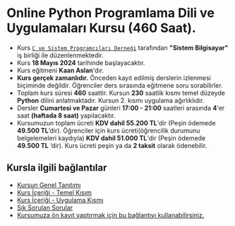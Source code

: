 # Online Python Programlama Dili ve Uygulamaları Kursu (460 Saat).

+ Kurs [`C ve Sistem Programcıları Derneği`](http://www.csystem.org/) tarafından __"Sistem Bilgisayar"__ iş birliği ile düzenlenmektedir.
+ Kurs __18 Mayıs 2024__ tarihinde başlayacaktır.
+ Kurs eğitmeni __Kaan Aslan__'dır.
+ __Kurs gerçek zamanlıdır.__ Önceden kayıt edilmiş derslerin izlenmesi biçiminde değildir. Öğrenciler ders sırasında eğitmene soru sorabilirler.
+ Toplam kurs süresi __460__ saattir. Kursun __230__ saatlik kısmı temel düzeyde __Python__ dilini anlatmaktadır. Kursun 2. kısmı uygulama ağırlıklıdır.
+ Dersler __Cumartesi ve Pazar__ günleri __17:00 - 21:00__ saatleri arasında __4__'er saat __(haftada 8 saat)__ yapılacaktır. 
+ Kursumuzun toplam ücreti __KDV dahil 55.200 TL__'dir (Peşin ödemede __49.500 TL__’dir). Öğrenciler için kurs ücreti(öğrencilik durumunu belgelemeleri kaydıyla) __KDV dahil 51.000 TL__'dir (Peşin ödemede __49.500 TL__ ’dir). Kurs ücreti peşin ya da __2 taksit__ olarak ödenebilir.

## Kursla ilgili bağlantılar
+ [Kursun Genel Tanıtımı](https://github.com/CSD-1993/Online-Python-Programlama-Dili-ve-Uygulamalari---18-Mayis-2024/blob/main/_kurs_tanitimi.md
)
+ [Kurs İçeriği - Temel Kısım](https://github.com/CSD-1993/Online-Python-Programlama-Dili-ve-Uygulamalari---18-Mayis-2024/blob/main/kurs_icerigi_temel_kisim.md)
+ [Kurs İçeriği - Uygulama Kısmı](https://github.com/CSD-1993/Online-Python-Programlama-Dili-ve-Uygulamalari---18-Mayis-2024/blob/main/kurs_icerigi_uygulama.md)
+ [Sık Sorulan Sorular](https://github.com/CSD-1993/Online-Python-Programlama-Dili-ve-Uygulamalari---18-Mayis-2024/blob/main/sss.md)
+ [Kursumuza ön kayıt yaptırmak için bu bağlantıyı kullanabilirsiniz.](https://us02web.zoom.us/meeting/register/tZMtfuuurDktHtM366iqSdL668-zoBFLGmdx#/registration)

